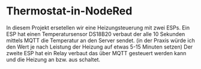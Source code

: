 # Thermostat-in-NodeRed
In diesem Projekt ersetellen wir eine Heizungsteuerung mit zwei ESPs. 
Ein ESP hat einen Temperatursensor DS18B20 verbaut der alle 10 Sekunden mittels MQTT die
Temperatur an den Server sendet. (in der Praxis würde ich den Wert je nach Leistung der Heizung auf etwas 5-15 Minuten setzen)
Der zweite ESP hat ein Relay verbaut das über MQTT gesteuert werden kann und die Heizung an bzw. aus schaltet.

